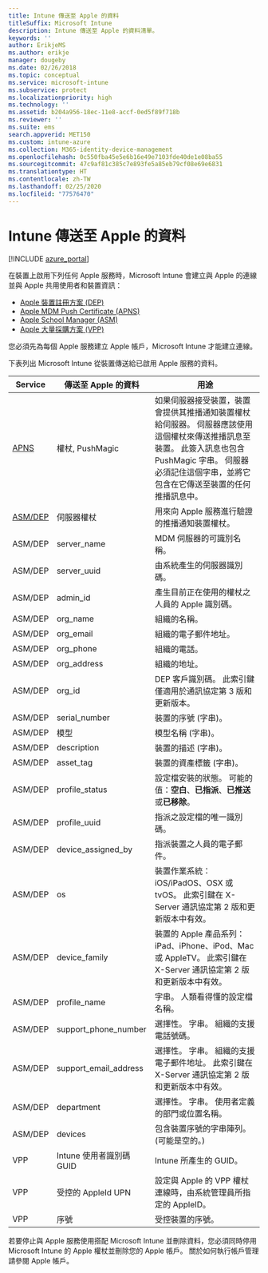 ```yaml
---
title: Intune 傳送至 Apple 的資料
titleSuffix: Microsoft Intune
description: Intune 傳送至 Apple 的資料清單。
keywords: ''
author: ErikjeMS
ms.author: erikje
manager: dougeby
ms.date: 02/26/2018
ms.topic: conceptual
ms.service: microsoft-intune
ms.subservice: protect
ms.localizationpriority: high
ms.technology: ''
ms.assetid: b204a956-18ec-11e8-accf-0ed5f89f718b
ms.reviewer: ''
ms.suite: ems
search.appverid: MET150
ms.custom: intune-azure
ms.collection: M365-identity-device-management
ms.openlocfilehash: 0c550fba45e5e6b16e49e7103fde40de1e08ba55
ms.sourcegitcommit: 47c9af81c385c7e893fe5a85eb79cf08e69e6831
ms.translationtype: HT
ms.contentlocale: zh-TW
ms.lasthandoff: 02/25/2020
ms.locfileid: "77576470"
---
```

# <a name="data-intune-sends-to-apple"></a>Intune 傳送至 Apple 的資料

[!INCLUDE [azure_portal](../includes/azure_portal.md)]

在裝置上啟用下列任何 Apple 服務時，Microsoft Intune 會建立與 Apple 的連線並與 Apple 共用使用者和裝置資訊： 

- [Apple 裝置註冊方案 (DEP)](../enrollment/device-enrollment-program-enroll-ios.md)
- [Apple MDM Push Certificate (APNS)](../enrollment/apple-mdm-push-certificate-get.md)
- [Apple School Manager (ASM)](https://docs.microsoft.com/schooldatasync/apple-school-manager-integration-with-intune-for-education-and-school-data-sync)
- [Apple 大量採購方案 (VPP)](../apps/vpp-apps-ios.md)

您必須先為每個 Apple 服務建立 Apple 帳戶，Microsoft Intune 才能建立連線。

下表列出 Microsoft Intune 從裝置傳送給已啟用 Apple 服務的資料。 

| Service | 傳送至 Apple 的資料 | 用途 |
|---|---| ---|
| [APNS](https://developer.apple.com/library/content/documentation/Miscellaneous/Reference/MobileDeviceManagementProtocolRef/3-MDM_Protocol/MDM_Protocol.html#//apple_ref/doc/uid/TP40017387-CH3-SW2) | 權杖, PushMagic | 如果伺服器接受裝置，裝置會提供其推播通知裝置權杖給伺服器。 伺服器應該使用這個權杖來傳送推播訊息至裝置。 此簽入訊息也包含 PushMagic 字串。 伺服器必須記住這個字串，並將它包含在它傳送至裝置的任何推播訊息中。 |
| [ASM/DEP](https://developer.apple.com/library/content/documentation/Miscellaneous/Reference/MobileDeviceManagementProtocolRef/3-MDM_Protocol/MDM_Protocol.html#//apple_ref/doc/uid/TP40017387-CH3-SW2) | 伺服器權杖 | 用來向 Apple 服務進行驗證的推播通知裝置權杖。 |
| ASM/DEP | server_name | MDM 伺服器的可識別名稱。 |
| ASM/DEP | server_uuid | 由系統產生的伺服器識別碼。 |
| ASM/DEP | admin_id | 產生目前正在使用的權杖之人員的 Apple 識別碼。 |
| ASM/DEP | org_name | 組織的名稱。 |
| ASM/DEP | org_email | 組織的電子郵件地址。 |
| ASM/DEP | org_phone | 組織的電話。 |
| ASM/DEP | org_address | 組織的地址。 |
| ASM/DEP | org_id | DEP 客戶識別碼。 此索引鍵僅適用於通訊協定第 3 版和更新版本。 |
| ASM/DEP | serial_number | 裝置的序號 (字串)。 |
| ASM/DEP | 模型 | 模型名稱 (字串)。 |
| ASM/DEP | description | 裝置的描述 (字串)。 |
| ASM/DEP | asset_tag | 裝置的資產標籤 (字串)。 |
| ASM/DEP | profile_status | 設定檔安裝的狀態。 可能的值：**空白**、**已指派**、**已推送**或**已移除**。 |
| ASM/DEP | profile_uuid | 指派之設定檔的唯一識別碼。 |
| ASM/DEP | device_assigned_by | 指派裝置之人員的電子郵件。 |
| ASM/DEP | os | 裝置作業系統：iOS/iPadOS、OSX 或 tvOS。 此索引鍵在 X-Server 通訊協定第 2 版和更新版本中有效。 |
| ASM/DEP | device_family | 裝置的 Apple 產品系列：iPad、iPhone、iPod、Mac 或 AppleTV。 此索引鍵在 X-Server 通訊協定第 2 版和更新版本中有效。 |
| ASM/DEP | profile_name | 字串。 人類看得懂的設定檔名稱。 |
| ASM/DEP | support_phone_number | 選擇性。 字串。 組織的支援電話號碼。 |
| ASM/DEP | support_email_address | 選擇性。 字串。 組織的支援電子郵件地址。 此索引鍵在 X-Server 通訊協定第 2 版和更新版本中有效。 |
| ASM/DEP | department | 選擇性。 字串。 使用者定義的部門或位置名稱。 |
| ASM/DEP | devices | 包含裝置序號的字串陣列。 (可能是空的。) |
| VPP | Intune 使用者識別碼 GUID | Intune 所產生的 GUID。 |
| VPP | 受控的 AppleId UPN | 設定與 Apple 的 VPP 權杖連線時，由系統管理員所指定的 AppleID。 |
| VPP | 序號 | 受控裝置的序號。 |

若要停止與 Apple 服務使用搭配 Microsoft Intune 並刪除資料，您必須同時停用 Microsoft Intune 的 Apple 權杖並刪除您的 Apple 帳戶。 關於如何執行帳戶管理請參閱 Apple 帳戶。


